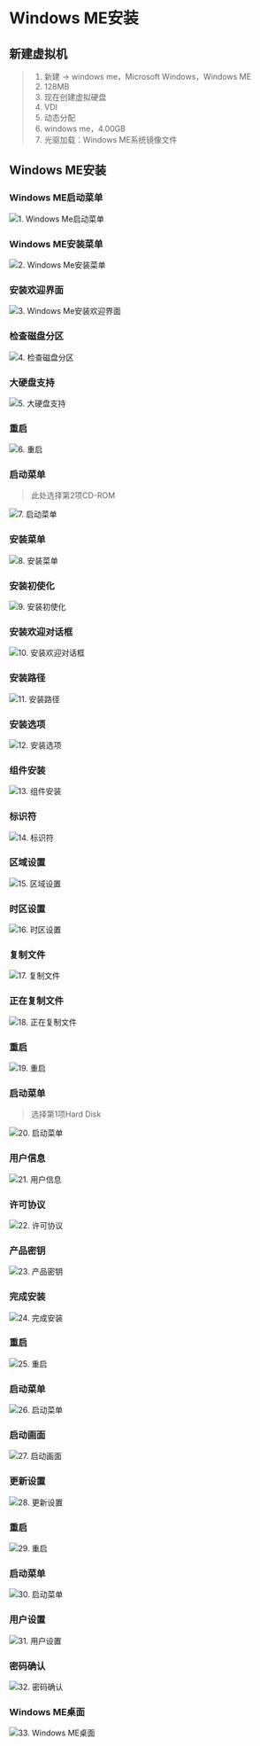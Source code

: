 # Windows ME安装

## 新建虚拟机
> 1. 新建 -> windows me，Microsoft Windows，Windows ME
> 2. 128MB
> 3. 现在创建虚拟硬盘
> 4. VDI
> 5. 动态分配
> 6. windows me，4.00GB 
> 7. 光驱加载：Windows ME系统镜像文件

## Windows ME安装

### Windows ME启动菜单
![1. Windows Me启动菜单](http://wintutorial-1254400168.cossh.myqcloud.com/install/windowsme/1.png)

### Windows ME安装菜单
![2. Windows Me安装菜单](http://wintutorial-1254400168.cossh.myqcloud.com/install/windowsme/2.png)

### 安装欢迎界面
![3. Windows Me安装欢迎界面](http://wintutorial-1254400168.cossh.myqcloud.com/install/windowsme/3.png)

### 检查磁盘分区
![4. 检查磁盘分区](http://wintutorial-1254400168.cossh.myqcloud.com/install/windowsme/4.png)

### 大硬盘支持
![5. 大硬盘支持](http://wintutorial-1254400168.cossh.myqcloud.com/install/windowsme/5.png)

### 重启
![6. 重启](http://wintutorial-1254400168.cossh.myqcloud.com/install/windowsme/6.png)

### 启动菜单
> 此处选择第2项CD-ROM

![7. 启动菜单](http://wintutorial-1254400168.cossh.myqcloud.com/install/windowsme/7.png)

### 安装菜单
![8. 安装菜单](http://wintutorial-1254400168.cossh.myqcloud.com/install/windowsme/8.png)

### 安装初使化
![9. 安装初使化](http://wintutorial-1254400168.cossh.myqcloud.com/install/windowsme/9.png)

### 安装欢迎对话框
![10. 安装欢迎对话框](http://wintutorial-1254400168.cossh.myqcloud.com/install/windowsme/10.png)

### 安装路径
![11. 安装路径](http://wintutorial-1254400168.cossh.myqcloud.com/install/windowsme/11.png)

### 安装选项
![12. 安装选项](http://wintutorial-1254400168.cossh.myqcloud.com/install/windowsme/12.png)

### 组件安装
![13. 组件安装](http://wintutorial-1254400168.cossh.myqcloud.com/install/windowsme/13.png)

### 标识符
![14. 标识符](http://wintutorial-1254400168.cossh.myqcloud.com/install/windowsme/14.png)

### 区域设置
![15. 区域设置](http://wintutorial-1254400168.cossh.myqcloud.com/install/windowsme/15.png)

### 时区设置
![16. 时区设置](http://wintutorial-1254400168.cossh.myqcloud.com/install/windowsme/16.png)

### 复制文件
![17. 复制文件](http://wintutorial-1254400168.cossh.myqcloud.com/install/windowsme/17.png)

### 正在复制文件
![18. 正在复制文件](http://wintutorial-1254400168.cossh.myqcloud.com/install/windowsme/18.png)

### 重启
![19. 重启](http://wintutorial-1254400168.cossh.myqcloud.com/install/windowsme/19.png)

### 启动菜单
> 选择第1项Hard Disk

![20. 启动菜单](http://wintutorial-1254400168.cossh.myqcloud.com/install/windowsme/20.png)

### 用户信息
![21. 用户信息](http://wintutorial-1254400168.cossh.myqcloud.com/install/windowsme/21.png)

### 许可协议
![22. 许可协议](http://wintutorial-1254400168.cossh.myqcloud.com/install/windowsme/22.png)

### 产品密钥
![23. 产品密钥](http://wintutorial-1254400168.cossh.myqcloud.com/install/windowsme/23.png)

### 完成安装
![24. 完成安装](http://wintutorial-1254400168.cossh.myqcloud.com/install/windowsme/24.png)

### 重启
![25. 重启](http://wintutorial-1254400168.cossh.myqcloud.com/install/windowsme/25.png)

### 启动菜单
![26. 启动菜单](http://wintutorial-1254400168.cossh.myqcloud.com/install/windowsme/26.png)

### 启动画面
![27. 启动画面](http://wintutorial-1254400168.cossh.myqcloud.com/install/windowsme/27.png)

### 更新设置
![28. 更新设置](http://wintutorial-1254400168.cossh.myqcloud.com/install/windowsme/28.png)

### 重启
![29. 重启](http://wintutorial-1254400168.cossh.myqcloud.com/install/windowsme/29.png)

### 启动菜单
![30. 启动菜单](http://wintutorial-1254400168.cossh.myqcloud.com/install/windowsme/30.png)

### 用户设置
![31. 用户设置](http://wintutorial-1254400168.cossh.myqcloud.com/install/windowsme/31.png)

### 密码确认
![32. 密码确认](http://wintutorial-1254400168.cossh.myqcloud.com/install/windowsme/32.png)

### Windows ME桌面
![33. Windows ME桌面](http://wintutorial-1254400168.cossh.myqcloud.com/install/windowsme/33.png)
